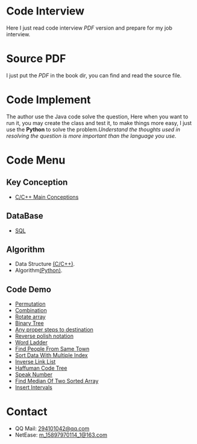 Code Interview
==============

Here I just read code interview *PDF* version and prepare for my job interview.

Source PDF
==========

I just put the *PDF* in the book dir, you can find and read the source file.

Code Implement
==============

The author use the Java code solve the question, Here when you want to run it, you may create the class and test it, to make things more easy, I just use the **Python** to solve the problem.*Understand the thoughts used in resolving the question is more important than the language you use.*

Code Menu
=========

Key Conception
--------------

-	[C/C++ Main Conceptions](http://c.biancheng.net/cpp/biancheng/cpp/jingyan/list_172_3.html)

DataBase
--------

-	[SQL](http://www.tutorialspoint.com/sql/index.htm)

Algorithm
---------

-	Data Structure [(C/C++)](https://github.com/smileboywtu/C-projects/tree/master/c-datestructure).
-	Algorithm[(Python)](https://github.com/smileboywtu/algorithms-using-python).

Code Demo
---------

-	[Permutation](https://github.com/smileboywtu/Code-Interview/blob/master/permutation.py)
-	[Combination](https://github.com/smileboywtu/Code-Interview/blob/master/combination.py)
-	[Rotate array](https://github.com/smileboywtu/Code-Interview/blob/master/rotate-array.py)
-	[Binary Tree](https://github.com/smileboywtu/Code-Interview/blob/master/binary-tree.py)
-	[Any proper steps to destination](https://github.com/smileboywtu/Code-Interview/blob/master/steps-to-distination.py)
-	[Reverse polish notation](https://github.com/smileboywtu/Code-Interview/blob/master/evaluate-reverse-polish-notation.py)
-	[Word Ladder](https://github.com/smileboywtu/Code-Interview/blob/master/word-ladder.py)
-	[Find People From Same Town](https://github.com/smileboywtu/Code-Interview/blob/master/find-people-from-same-town.py)
-	[Sort Data With Multiple Index](https://github.com/smileboywtu/Code-Interview/blob/master/sort-multi-index.py)
-	[Inverse Link List](https://github.com/smileboywtu/Code-Interview/blob/master/inverse-link-list.py)
-	[Haffuman Code Tree](https://github.com/smileboywtu/Code-Interview/blob/master/haffuman-code.py)
-	[Speak Number](https://github.com/smileboywtu/Code-Interview/blob/master/integer-to-nature-language.py)
-	[Find Median Of Two Sorted Array](https://github.com/smileboywtu/Code-Interview/blob/master/media-of-two-sorted-array.py)
-	[Insert Intervals](https://github.com/smileboywtu/Code-Interview/blob/master/insert-interval.py)

Contact
=======

-	QQ Mail: 294101042@qq.com
-	NetEase: m_15897970114_1@163.com
